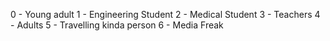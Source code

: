 0 - Young adult
1 - Engineering Student
2 - Medical Student
3 - Teachers
4 - Adults
5 - Travelling kinda person
6 - Media Freak
